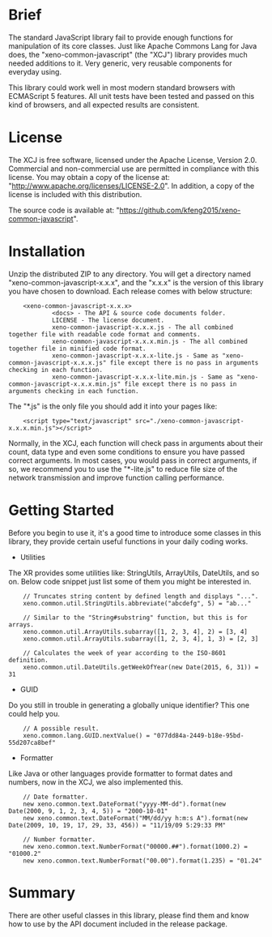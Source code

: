 ﻿# Brief

The standard JavaScript library fail to provide enough functions for manipulation of its core classes. Just like Apache Commons Lang for Java does, the "xeno-common-javascript" (the "XCJ") library provides much needed additions to it. Very generic, very reusable components for everyday using.

This library could work well in most modern standard browsers with ECMAScript 5 features. All unit tests have been tested and passed on this kind of browsers, and all expected results are consistent.

# License

The XCJ is free software, licensed under the Apache License, Version 2.0. Commercial and non-commercial use are permitted in compliance with this license. You may obtain a copy of the license at: "http://www.apache.org/licenses/LICENSE-2.0". In addition, a copy of the license is included with this distribution.

The source code is available at: "https://github.com/kfeng2015/xeno-common-javascript".

# Installation

Unzip the distributed ZIP to any directory. You will get a directory named "xeno-common-javascript-x.x.x", and the "x.x.x" is the version of this library you have chosen to download. Each release comes with below structure:

        <xeno-common-javascript-x.x.x>
                <docs> - The API & source code documents folder.
                LICENSE - The license document.
                xeno-common-javascript-x.x.x.js - The all combined together file with readable code format and comments.
                xeno-common-javascript-x.x.x.min.js - The all combined together file in minified code format.
                xeno-common-javascript-x.x.x-lite.js - Same as "xeno-common-javascript-x.x.x.js" file except there is no pass in arguments checking in each function.
                xeno-common-javascript-x.x.x-lite.min.js - Same as "xeno-common-javascript-x.x.x.min.js" file except there is no pass in arguments checking in each function.

The "*.js" is the only file you should add it into your pages like:

        <script type="text/javascript" src="./xeno-common-javascript-x.x.x.min.js"></script>

Normally, in the XCJ, each function will check pass in arguments about their count, data type and even some conditions to ensure you have passed correct arguments. In most cases, you would pass in correct arguments, if so, we recommend you to use the "*-lite.js" to reduce file size of the network transmission and improve function calling performance.

# Getting Started

Before you begin to use it, it's a good time to introduce some classes in this library, they provide certain useful functions in your daily coding works.

- Utilities

The XR provides some utilities like: StringUtils, ArrayUtils, DateUtils, and so on. Below code snippet just list some of them you might be interested in.

        // Truncates string content by defined length and displays "...".
        xeno.common.util.StringUtils.abbreviate("abcdefg", 5) = "ab..."

        // Similar to the "String#substring" function, but this is for arrays.
        xeno.common.util.ArrayUtils.subarray([1, 2, 3, 4], 2) = [3, 4]
        xeno.common.util.ArrayUtils.subarray([1, 2, 3, 4], 1, 3) = [2, 3]

        // Calculates the week of year according to the ISO-8601 definition.
        xeno.common.util.DateUtils.getWeekOfYear(new Date(2015, 6, 31)) = 31

- GUID

Do you still in trouble in generating a globally unique identifier? This one could help you.

        // A possible result.
        xeno.common.lang.GUID.nextValue() = "077dd84a-2449-b18e-95bd-55d207ca8bef"

- Formatter

Like Java or other languages provide formatter to format dates and numbers, now in the XCJ, we also implemented this.

        // Date formatter.
        new xeno.common.text.DateFormat("yyyy-MM-dd").format(new Date(2000, 9, 1, 2, 3, 4, 5)) = "2000-10-01"
        new xeno.common.text.DateFormat("MM/dd/yy h:m:s A").format(new Date(2009, 10, 19, 17, 29, 33, 456)) = "11/19/09 5:29:33 PM"

        // Number formatter.
        new xeno.common.text.NumberFormat("00000.##").format(1000.2) = "01000.2"
        new xeno.common.text.NumberFormat("00.00").format(1.235) = "01.24"

# Summary

There are other useful classes in this library, please find them and know how to use by the API document included in the release package.
